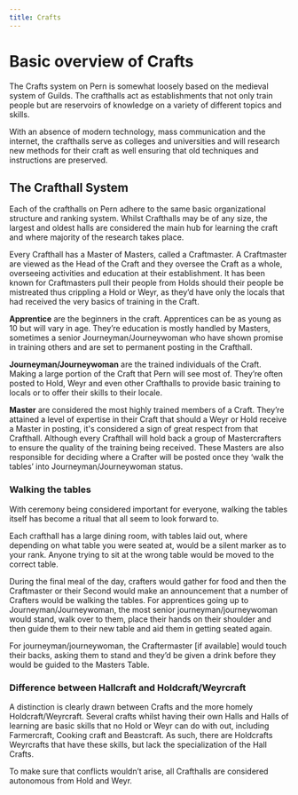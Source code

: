 ```yaml
---
title: Crafts
---
```


# Basic overview of Crafts
The Crafts system on Pern is somewhat loosely based on the medieval system of Guilds. The crafthalls act as establishments that not only train people but are reservoirs of knowledge on a variety of different topics and skills.

With an absence of modern technology, mass communication and the internet, the crafthalls serve as colleges and universities and will research new methods for their craft as well ensuring that old techniques and instructions are preserved.

## The Crafthall System
Each of the crafthalls on Pern adhere to the same basic organizational structure and ranking system. Whilst Crafthalls may be of any size, the largest and oldest halls are considered the main hub for learning the craft and where majority of the research takes place.

Every Crafthall has a Master of Masters, called a Craftmaster. A Craftmaster are viewed as the Head of the Craft and they oversee the Craft as a whole, overseeing activities and education at their establishment. It has been known for Craftmasters pull their people from Holds should their people be mistreated thus crippling a Hold or Weyr, as they’d have only the locals that had received the very basics of training in the Craft. 

**Apprentice** are the beginners in the craft. Apprentices can be as young as 10 but will vary in age. They’re education is mostly handled by Masters, sometimes a senior Journeyman/Journeywoman who have shown promise in training others and are set to permanent posting in the Crafthall.

**Journeyman/Journeywoman** are the trained individuals of the Craft. Making a large portion of the Craft that Pern will see most of. They’re often posted to Hold, Weyr and even other Crafthalls to provide basic training to locals or to offer their skills to their locale.

**Master** are considered the most highly trained members of a Craft. They’re attained a level of expertise in their Craft that should a Weyr or Hold receive a Master in posting, it's considered a sign of great respect from that Crafthall. Although every Crafthall will hold back a group of Mastercrafters to ensure the quality of the training being received. These Masters are also responsible for deciding where a Crafter will be posted once they ‘walk the tables’ into Journeyman/Journeywoman status.

### Walking the tables

With ceremony being considered important for everyone, walking the tables itself has become a ritual that all seem to look forward to. 

Each crafthall has a large dining room, with tables laid out, where depending on what table you were seated at, would be a silent marker as to your rank. Anyone trying to sit at the wrong table would be moved to the correct table.

During the final meal of the day, crafters would gather for food and then the Craftmaster or their Second would make an announcement that a number of Crafters would be walking the tables. For apprentices going up to Journeyman/Journeywoman, the most senior journeyman/journeywoman would stand, walk over to them, place their hands on their shoulder and then guide them to their new table and aid them in getting seated again. 

For journeyman/journeywoman, the Craftermaster [if available] would touch their backs, asking them to stand and they’d be given a drink before they would be guided to the Masters Table.

### Difference between Hallcraft and Holdcraft/Weyrcraft

A distinction is clearly drawn between Crafts and the more homely Holdcraft/Weyrcraft. Several crafts whilst having their own Halls and Halls of learning are basic skills that no Hold or Weyr can do with out, including Farmercraft, Cooking craft and Beastcraft. As such, there are Holdcrafts Weyrcrafts that have these skills, but lack the specialization of the Hall Crafts. 

To make sure that conflicts wouldn’t arise, all Crafthalls are considered autonomous from Hold and Weyr.

